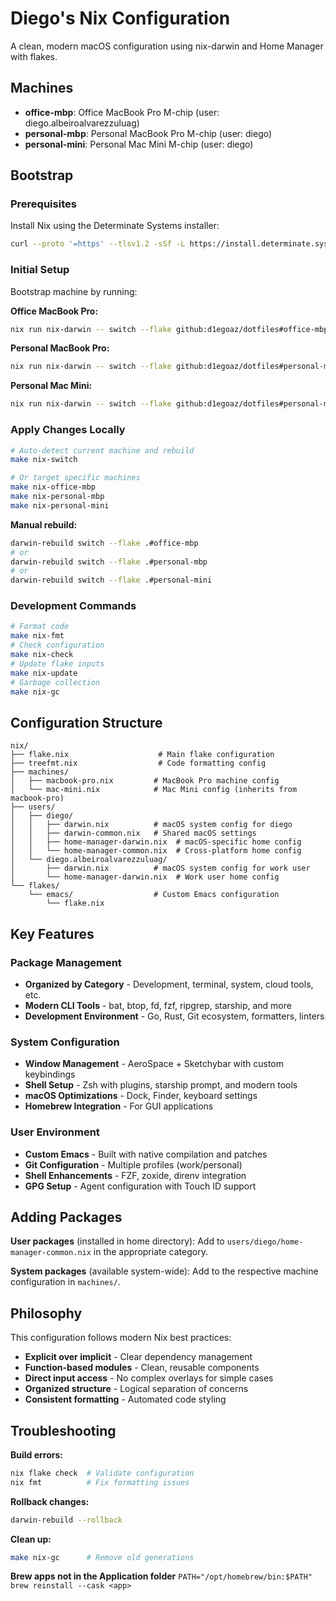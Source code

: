 # Diego's Nix Configuration

A clean, modern macOS configuration using nix-darwin and Home Manager with flakes.

## Machines

- **office-mbp**: Office MacBook Pro M-chip (user: diego.albeiroalvarezzuluag)
- **personal-mbp**: Personal MacBook Pro M-chip (user: diego)
- **personal-mini**: Personal Mac Mini M-chip (user: diego)

## Bootstrap

### Prerequisites

Install Nix using the Determinate Systems installer:

```bash
curl --proto '=https' --tlsv1.2 -sSf -L https://install.determinate.systems/nix | sh -s -- install
```

### Initial Setup

Bootstrap machine by running:

**Office MacBook Pro:**

```bash
nix run nix-darwin -- switch --flake github:d1egoaz/dotfiles#office-mbp
```

**Personal MacBook Pro:**

```bash
nix run nix-darwin -- switch --flake github:d1egoaz/dotfiles#personal-mbp
```

**Personal Mac Mini:**

```bash
nix run nix-darwin -- switch --flake github:d1egoaz/dotfiles#personal-mini
```

### Apply Changes Locally

```bash
# Auto-detect current machine and rebuild
make nix-switch

# Or target specific machines
make nix-office-mbp
make nix-personal-mbp
make nix-personal-mini
```

**Manual rebuild:**

```bash
darwin-rebuild switch --flake .#office-mbp
# or
darwin-rebuild switch --flake .#personal-mbp
# or
darwin-rebuild switch --flake .#personal-mini
```

### Development Commands

```bash
# Format code
make nix-fmt
# Check configuration
make nix-check
# Update flake inputs
make nix-update
# Garbage collection
make nix-gc
```

## Configuration Structure

```
nix/
├── flake.nix                    # Main flake configuration
├── treefmt.nix                  # Code formatting config
├── machines/
│   ├── macbook-pro.nix         # MacBook Pro machine config
│   └── mac-mini.nix            # Mac Mini config (inherits from macbook-pro)
├── users/
│   ├── diego/
│   │   ├── darwin.nix          # macOS system config for diego
│   │   ├── darwin-common.nix   # Shared macOS settings
│   │   ├── home-manager-darwin.nix  # macOS-specific home config
│   │   └── home-manager-common.nix  # Cross-platform home config
│   └── diego.albeiroalvarezzuluag/
│       ├── darwin.nix          # macOS system config for work user
│       └── home-manager-darwin.nix  # Work user home config
└── flakes/
    └── emacs/                  # Custom Emacs configuration
        └── flake.nix
```

## Key Features

### Package Management

- **Organized by Category** - Development, terminal, system, cloud tools, etc.
- **Modern CLI Tools** - bat, btop, fd, fzf, ripgrep, starship, and more
- **Development Environment** - Go, Rust, Git ecosystem, formatters, linters

### System Configuration

- **Window Management** - AeroSpace + Sketchybar with custom keybindings
- **Shell Setup** - Zsh with plugins, starship prompt, and modern tools
- **macOS Optimizations** - Dock, Finder, keyboard settings
- **Homebrew Integration** - For GUI applications

### User Environment

- **Custom Emacs** - Built with native compilation and patches
- **Git Configuration** - Multiple profiles (work/personal)
- **Shell Enhancements** - FZF, zoxide, direnv integration
- **GPG Setup** - Agent configuration with Touch ID support

## Adding Packages

**User packages** (installed in home directory):
Add to `users/diego/home-manager-common.nix` in the appropriate category.

**System packages** (available system-wide):
Add to the respective machine configuration in `machines/`.

## Philosophy

This configuration follows modern Nix best practices:

- **Explicit over implicit** - Clear dependency management
- **Function-based modules** - Clean, reusable components
- **Direct input access** - No complex overlays for simple cases
- **Organized structure** - Logical separation of concerns
- **Consistent formatting** - Automated code styling

## Troubleshooting

**Build errors:**

```bash
nix flake check  # Validate configuration
nix fmt          # Fix formatting issues
```

**Rollback changes:**

```bash
darwin-rebuild --rollback
```

**Clean up:**

```bash
make nix-gc      # Remove old generations
```

**Brew apps not in the Application folder**
`PATH="/opt/homebrew/bin:$PATH" brew reinstall --cask <app>`
